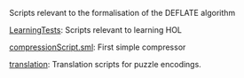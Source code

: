Scripts relevant to the formalisation of the DEFLATE algorithm

[LearningTests](LearningTests):
Scripts relevant to learning HOL

[compressionScript.sml](compressionScript.sml):
First simple compressor

[translation](translation):
Translation scripts for puzzle encodings.
